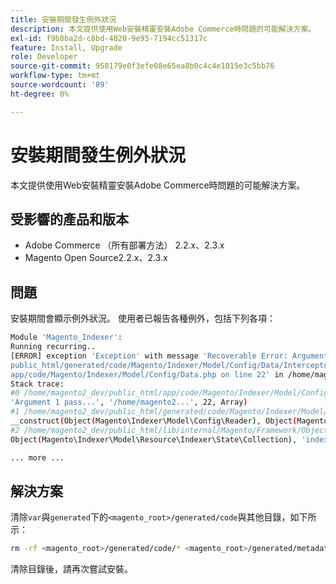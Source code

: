 ```yaml
---
title: 安裝期間發生例外狀況
description: 本文提供使用Web安裝精靈安裝Adobe Commerce時問題的可能解決方案。
exl-id: f9b8ba2d-c8bd-4020-9e95-7194cc51317c
feature: Install, Upgrade
role: Developer
source-git-commit: 958179e0f3efe08e65ea8b0c4c4e1015e3c5bb76
workflow-type: tm+mt
source-wordcount: '89'
ht-degree: 0%

---
```


# 安裝期間發生例外狀況

本文提供使用Web安裝精靈安裝Adobe Commerce時問題的可能解決方案。

## 受影響的產品和版本

* Adobe Commerce （所有部署方法） 2.2.x、2.3.x
* Magento Open Source2.2.x、2.3.x

## 問題

安裝期間會顯示例外狀況。 使用者已報告各種例外，包括下列各項：

```bash
Module 'Magento_Indexer':
Running recurring..
[ERROR] exception 'Exception' with message 'Recoverable Error: Argument 1 passed to Magento\Indexer\Model\Config\Data::__construct() must be an instance of Magento\Framework\Indexer\Config\Reader, instance of Magento\Indexer\Model\Config\Reader given, called in /home/magento2_dev/
public_html/generated/code/Magento/Indexer/Model/Config/Data/Interceptor.php on line 14 and defined in /home/magento2_dev/public_html/
app/code/Magento/Indexer/Model/Config/Data.php on line 22' in /home/magento2_dev/public_html/lib/internal/Magento/Framework/App/ErrorHandler.php:67
Stack trace:
#0 /home/magento2_dev/public_html/app/code/Magento/Indexer/Model/Config/Data.php(22): Magento\Framework\App\ErrorHandler->handler(4096,
'Argument 1 pass...', '/home/magento2...', 22, Array)
#1 /home/magento2_dev/public_html/generated/code/Magento/Indexer/Model/Config/Data/Interceptor.php(14): Magento\Indexer\Model\Config\Data->
__construct(Object(Magento\Indexer\Model\Config\Reader), Object(Magento\Framework\App\Cache\Type\Config), Object(Magento\Indexer\Model\Resource\Indexer\State\Collection), 'indexer_config')
#2 /home/magento2_dev/public_html/lib/internal/Magento/Framework/ObjectManager/Factory/AbstractFactory.php(103): Magento\Indexer\Model\Config\Data\Interceptor->__construct(Object(Magento\Indexer\Model\Config\Reader), Object(Magento\Framework\App\Cache\Type\Config),
Object(Magento\Indexer\Model\Resource\Indexer\State\Collection), 'indexer_config')

... more ...
```

## 解決方案

清除`var`與`generated`下的`<magento_root>/generated/code`與其他目錄，如下所示：

```bash
rm -rf <magento_root>/generated/code/* <magento_root>/generated/metadata/* <magento_root>/var/cache/*
```

清除目錄後，請再次嘗試安裝。
